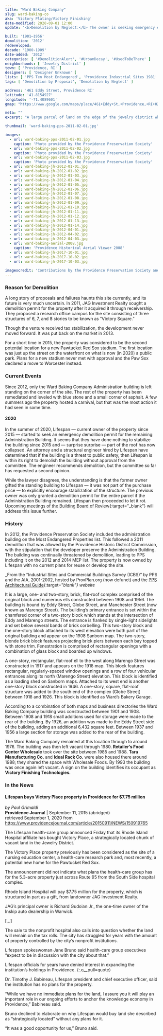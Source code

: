 ```yaml
---
title: "Ward Baking Company"
slug: ward-baking-co
aka: 'Victory Plating/Victory Finishing'
date-modified: 2020-09-01 12:00
update: '<b>Demolition by Neglect:</b> The owner is seeking emergency demolition permission on the only remaining section due, in part, to their own lack of maintenance of the building.'

built: '1901–1956'
demolition: '2012'
redeveloped: 
decade: '1900-1909'
date-added: '2012'
categories: [ '#DemolitionAlert', '#UrbanDecay', '#UsedToBeThere' ]
neighborhoods: [ 'Jewelry District' ]
town: [ 'Providence, RI' ]
designers: [ 'Designer Unknown' ]
lists: [ 'PPS Ten Most Endangered', 'Providence Industrial Sites 1981' ]
tags: [ 'Demolition by Proposal', 'Demolition by Neglect' ]

address: '461 Eddy Street, Providence RI'
latitude: '41.8154927'
longitude: '-71.4089601'
gmap: "https://www.google.com/maps/place/461+Eddy+St,+Providence,+RI+02903/@41.8154927,-71.4089601,17z/data=!3m1!4b1!4m5!3m4!1s0x89e4456a14bd66f1:0xd2dbfce59fc96a1f!8m2!3d41.8154927!4d-71.4067714"

meta: ""
excerpt: "A large parcel of land on the edge of the jewelry district whose 1- and 2-story buildings were razed by speculation but nothing yet occupies the site."

thumbnail: 'ward-baking-pps-2011-02-01.jpg'

images:
  - url: ward-baking-pps-2011-02-01.jpg
    caption: 'Photo provided by the Providence Preservation Society'
  - url: ward-baking-pps-2011-02-02.jpg
    caption: 'Photo provided by the Providence Preservation Society'
  - url: ward-baking-pps-2011-02-03.jpg
    caption: 'Photo provided by the Providence Preservation Society'
  - url: ward-baking-jh-2012-01-01.jpg
  - url: ward-baking-jh-2012-01-02.jpg
  - url: ward-baking-jh-2012-01-03.jpg
  - url: ward-baking-jh-2012-01-04.jpg
  - url: ward-baking-jh-2012-01-05.jpg
  - url: ward-baking-jh-2012-01-06.jpg
  - url: ward-baking-jh-2012-01-07.jpg
  - url: ward-baking-jh-2012-01-08.jpg
  - url: ward-baking-jh-2012-01-09.jpg
  - url: ward-baking-jh-2012-01-10.jpg
  - url: ward-baking-jh-2012-01-11.jpg
  - url: ward-baking-jh-2012-01-12.jpg
  - url: ward-baking-jh-2012-01-13.jpg
  - url: ward-baking-jh-2012-01-14.jpg
  - url: ward-baking-jh-2012-04-01.jpg
  - url: ward-baking-jh-2012-04-02.jpg
  - url: ward-baking-jh-2012-04-03.jpg
  - url: ward-baking-aerial-2008.jpg
    caption: 'Providence Historical Aerial Viewer 2008'
  - url: ward-baking-jh-2017-10-01.jpg
  - url: ward-baking-jh-2017-10-02.jpg
  - url: ward-baking-jh-2017-10-03.jpg
  
imagescredit: 'Contributions by the Providence Preservation Society and the Providence Historical Aerial Viewer.'
---
```


### Reason for Demolition

A long story of proposals and failures haunts this site currently, and its future is very much uncertain. In 2011, JAG Investment Realty sought a demolition permit for the property after it acquired it through receivership. They proposed a research office campus for the site consisting of three structures of 6, 7, and 8 stories to be known as “Victory Square.”

Though the venture received tax stabilization, the development never moved forward. It was put back on the market in 2013.

For a short time in 2015, the property was considered to be the second potential location for a new Pawtucket Red Sox stadium. The first location was just up the street on the waterfront on what is now (in 2020) a public park. Plans for a new stadium never met with approval and the Paw Sox declared a move to Worcester instead. 


### Current Events

Since 2012, only the Ward Baking Company Administration building is left standing on the corner of the site. The rest of the property has been remediated and leveled with blue stone and a small corner of asphalt. A few summers ago the property hosted a carnival, but that was the most action it had seen in some time. 

#### 2020

In the summer of 2020, Lifespan — current owner of the property since 2015 — started to seek an emergency demolition permit for the remaining Administration Building. It seems that they have done nothing to stabilize the building since 2015 and — surprise surprise — part of the roof has now collapsed. An attorney and a structural engineer hired by Lifespan have determined that if the building is a threat to public safety, then Lifespan is within its right to demolish the building without approval from the committee. The engineer recommends demolition, but the committee so far has requested a second opinion. 

While the lawyer disagrees, the understanding is that the former owner gifted the standing building to Lifespan — it was not part of the purchase price — to explicitly encourage stabilization of the structure. The previous owner was only granted a demolition permit for the entire parcel if the Administration Building remained. Lifespan then proceeded to let it rot. [Upcoming meetings of the Building Board of Review](//www.providenceri.gov/inspection/boards-of-review/){:target="_blank"} will address this issue further. 


### History

In 2012, the Providence Preservation Society included the administration building on the Most Endangered Properties list. This followed a 2011 demolition that was allowed by the Providence Historic District Commission, with the stipulation that the developer preserve the Administration Building. The building was continually threatened by demolition, leading to PPS including it on the 2012 and 2014 MEP list. The property is now owned by Lifespan with no current plans for reuse or develop the site. 

_From the “Industrial Sites and Commercial Buildings Survey (ICBS)” by PPS and the AIA, 2001-2002, hosted by ProvPlan.org (now defunct) and the [PPS Architectural Guide](//guide.ppsri.org/property/ward-baking-company-administration-building){:target="_blank"} website_

It is a large, one- and two-story, brick, flat-roof complex comprised of the original block and numerous ells constructed between 1908 and 1956. The building is bound by Eddy Street, Globe Street, and Manchester Street (now known as Marengo Street). The building’s primary entrance is set within the chamfered corner of a two-story block which stands at the intersection of Eddy and Marengo streets. The entrance is flanked by single-light sidelights and set below several bands of brick corbelling. This two-story block and the one-story block attached to its west elevation were both part of the original building and appear on the 1908 Sanborn map. The two-story, blonde brick block features projecting brick piers between each bay topped with stone trim. Fenestration is comprised of rectangular openings with a combination of glass block and boarded up windows.

A one-story, rectangular, flat-roof ell to the west along Marengo Street was constructed in 1917 and appears on the 1918 map. This block features rectangular, regularly-spaced window openings and a row of four vehicular entrances along its north (Marengo Street) elevation. This block is identified as a loading shed on Sanborn maps. Attached to its west end is another one-story block constructed in 1946. A one-story, square, flat-roof structure was added to the south end of the complex (Globe Street) between 1918 and 1926. This block is identified as Ward’s Bakery Garage.

According to a combination of both maps and business directories the Ward Baking Company building was constructed between 1901 and 1908. Between 1908 and 1918 small additions used for storage were made to the rear of the building. By 1926, an addition was made to the Eddy Street side of the building, adding an additional 6,432 square feet. Between 1937 and 1956 a large section for storage was added to the rear of the building.

The Ward Baking Company remained at this location through to around 1976. The building was then left vacant through 1980. **Retailer’s Food Center Wholesale** took over the site between 1985 and 1988. **Tara Manufacturing Co.** and **Ideal Rack Co.** were also housed there around 1988; they shared the space with Wholesale Foods. By 1993 the building was once again left vacant. A sign on the building identifies its occupant as **Victory Finishing Technologies**.


### In the News

#### Lifespan buys Victory Place property in Providence for $7.75 million

_by Paul Grimaldi_  
**Providence Journal** | September 11, 2015 (abridged)  
retrieved September 1, 2020 from https://www.providencejournal.com/article/20150911/NEWS/150919765

The Lifespan health-care group announced Friday that its Rhode Island Hospital affiliate has bought Victory Place, a strategically located chunk of vacant land in the Jewelry District.

The Victory Place property previously has been considered as the site of a nursing education center, a health-care research park and, most recently, a potential new home for the Pawtucket Red Sox.

The announcement did not indicate what plans the health-care group has for the 5.3-acre property just across Route 95 from the South Side hospital complex.

Rhode Island Hospital will pay $7.75 million for the property, which is structured in part as a gift, from landowner JAG Investment Realty.

JAG’s principal owner is Richard Gudoian Jr., the one-time owner of the Inskip auto dealership in Warwick.

[…]

The sale to the nonprofit hospital also calls into question whether the land will remain on the tax rolls. The city has struggled for years with the amount of property controlled by the city’s nonprofit institutions.

Lifespan spokeswoman Jane Bruno said health-care group executives “expect to be in discussion with the city about that.”

Lifespan officials for years have denied interest in expanding the institution’s holdings in Providence.
{:.o__pull=quote}

Dr. Timothy J. Babineau, Lifespan president and chief executive officer, said the institution has no plans for the property.

“While we have no immediate plans for the land, I assure you it will play an important role in our ongoing efforts to anchor the knowledge economy in Providence,” Babineau said.

Bruno declined to elaborate on why Lifespan would buy land she described as “strategically located” without any plans for it.

“It was a good opportunity for us,” Bruno said.

